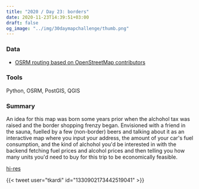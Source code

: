 ```yaml
---
title: "2020 / Day 23: borders"
date: 2020-11-23T14:39:51+03:00
draft: false
og_image: "../img/30daymapchallenge/thumb.png"
---
```

### Data
- [OSRM routing based on OpenStreetMap contributors](https://www.openstreetmap.org/)

### Tools
Python, OSRM, PostGIS, QGIS

### Summary
An idea for this map was born some years prior when the alchohol tax was
raised and the border shopping frenzy began. Envisioned with
a friend in the sauna, fuelled by a few (non-border) beers and talking about it
as an interactive map where you input your address, the amount of your car's
fuel consumption, and the kind of alchohol you'd be interested in with the
backend fetching fuel prices and alcohol prices and then telling you how many
units you'd need to buy for this trip to be economically feasible.

[hi-res](https://tkardi.ee/writeup/img/30daymapchallenge/day-23-borders.png)

{{< tweet user="tkardi" id="1330902173442519041" >}}
